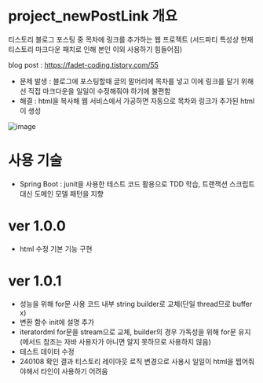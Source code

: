 # project_newPostLink 개요
티스토리 블로그 포스팅 중 목차에 링크를 추가하는 웹 프로젝트
(서드파티 특성상 현재 티스토리 마크다운 패치로 인해 본인 이외 사용하기 힘들어짐)

blog post : https://fadet-coding.tistory.com/55

- 문제 발생 : 블로그에 포스팅할때 글의 말머리에 목차를 넣고 이에 링크를 달기 위해선 직접 마크다운을 일일이 수정해줘야 하기에 불편함
- 해결 : html을 복사해 웹 서비스에서 가공하면 자동으로 목차와 링크가 추가된 html이 생성


![image](https://user-images.githubusercontent.com/96664524/191516014-9cdf3c0c-fcde-46f2-9100-098099f93fec.png)

# 사용 기술

- Spring Boot : junit을 사용한 테스트 코드 활용으로 TDD 학습, 트랜잭션 스크립트 대신 도메인 모델 패턴을 지향

# ver 1.0.0
- html 수정 기본 기능 구현

# ver 1.0.1
- 성능을 위해 for문 사용 코드 내부 string builder로 교체(단일 thread므로 buffer x)
- 변환 함수 init에 설명 추가
- iteratordml for문을 stream으로 교체, builder의 경우 가독성을 위해 for문 유지(메서드 참조는 자바 사용자가 아니면 알지 못하므로 사용하지 않음)
- 테스트 데이터 수정
- 240108 확인 결과 티스토리 레이아웃 로직 변경으로 사용시 일일이 html을 찝어줘야해서 타인이 사용하기 어려움
